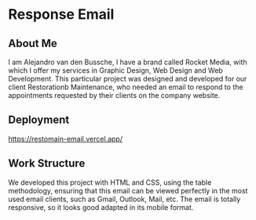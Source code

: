 # Response Email

## About Me
I am Alejandro van den Bussche, I have a brand called Rocket Media, with which I offer my services in Graphic Design, Web Design and Web Development. This particular project was designed and developed for our client Restorationb Maintenance, who needed an email to respond to the appointments requested by their clients on the company website.


## Deployment

https://restomain-email.vercel.app/

## Work Structure

We developed this project with HTML and CSS, using the table methodology, ensuring that this email can be viewed perfectly in the most used email clients, such as Gmail, Outlook, Mail, etc. The email is totally responsive, so it looks good adapted in its mobile format.


